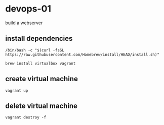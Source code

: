 # devops-01
build a webserver

## install dependencies

`/bin/bash -c "$(curl -fsSL https://raw.githubusercontent.com/Homebrew/install/HEAD/install.sh)"`

`brew install virtualbox vagrant`

## create virtual machine

`vagrant up`

## delete virtual machine

`vagrant destroy -f`
